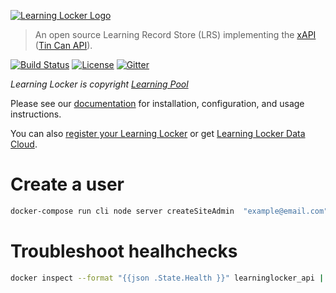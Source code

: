 [![Learning Locker Logo](https://i.imgur.com/hP1yFKL.png)](http://learninglocker.net)
> An open source Learning Record Store (LRS) implementing the [xAPI](https://github.com/adlnet/xAPI-Spec/blob/master/xAPI.md) ([Tin Can API](http://tincanapi.com/)).

[![Build Status](https://travis-ci.org/LearningLocker/learninglocker.svg?branch=master)](https://travis-ci.org/LearningLocker/learninglocker)
[![License](https://poser.pugx.org/learninglocker/learninglocker/license.svg)](http://opensource.org/licenses/GPL-3.0)
[![Gitter](https://badges.gitter.im/Join%20Chat.svg)](https://gitter.im/LearningLocker/learninglocker?utm_source=badge&utm_medium=badge&utm_campaign=pr-badge&utm_content=badge)

*Learning Locker is copyright [Learning Pool](https://learningpool.com/)*

Please see our [documentation](http://docs.learninglocker.net) for installation, configuration, and usage instructions.

You can also [register your Learning Locker](https://learningpool.com/register-locker) or get [Learning Locker Data Cloud](https://learningpool.com/solutions/learning-record-store-learning-locker).

# Create a user

```bash
docker-compose run cli node server createSiteAdmin  "example@email.com" "Your organisation name" "123456"
```

# Troubleshoot healhchecks

```bash
docker inspect --format "{{json .State.Health }}" learninglocker_api | jq 
```
